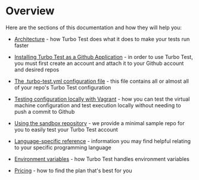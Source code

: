 # Overview

Here are the sections of this documentation and how they will help you:

* [Architecture](../architecture) - how Turbo Test does what it does to make your tests run faster

* [Installing Turbo Test as a Github Application](github-app/README.md) - in order to use Turbo Test,
 you must first create an account and attach it to your Github account and desired repos

* [The .turbo-test.yml configuration file](config-file/README.md) - this file contains all or almost all of your repo's
 Turbo Test configuration

* [Testing configuration locally with Vagrant](vg-testing-configuration-locally.md) - how you can test the 
virtual machine configuration and test execution locally without needing to push a commit to Github

* [Using the sandbox repository](sandbox/README.md) - we provide a minimal sample repo for you to easily test 
your Turbo Test account

* [Language-specific reference](language-specific-reference/README.md) - information you may find helpful 
relating to your specific programming language

* [Environment variables](env-vars/README.md) - how Turbo Test handles environment variables

* [Pricing](pricing/README.md) - how to find the plan that's best for you
